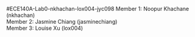 #ECE140A-Lab0-nkhachan-lox004-jyc098
Member 1: Noopur Khachane (nkhachan) <br/>
Member 2: Jasmine Chiang (jasminechiang)<br/>
Member 3: Louise Xu (lox004)
